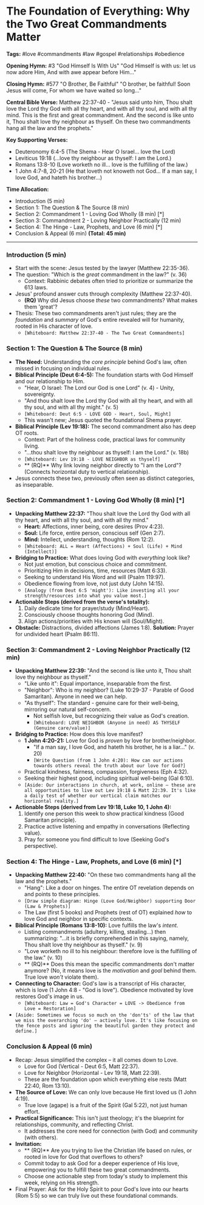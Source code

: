 # The Foundation of Everything: Why the Two Great Commandments Matter

**Tags:** #love #commandments #law #gospel #relationships #obedience

**Opening Hymn:** #3 "God Himself Is With Us" "God Himself is with us: let us
now adore Him, And with awe appear before Him..."

**Closing Hymn:** #577 "O Brother, Be Faithful" "O brother, be faithful! Soon
Jesus will come, For whom we have waited so long..."

**Central Bible Verse:** Matthew 22:37-40 - "Jesus said unto him, Thou shalt
love the Lord thy God with all thy heart, and with all thy soul, and with all
thy mind. This is the first and great commandment. And the second is like unto
it, Thou shalt love thy neighbour as thyself. On these two commandments hang all
the law and the prophets."

**Key Supporting Verses:**

- Deuteronomy 6:4-5 (The Shema - Hear O Israel... love the Lord)
- Leviticus 19:18 (...love thy neighbour as thyself: I am the Lord.)
- Romans 13:8-10 (Love worketh no ill... love is the fulfilling of the law.)
- 1 John 4:7-8, 20-21 (He that loveth not knoweth not God... If a man say, I
  love God, and hateth his brother...)

**Time Allocation:**

- Introduction (5 min)
- Section 1: The Question & The Source (8 min)
- Section 2: Commandment 1 - Loving God Wholly (8 min) [*]
- Section 3: Commandment 2 - Loving Neighbor Practically (12 min)
- Section 4: The Hinge - Law, Prophets, and Love (6 min) [*]
- Conclusion & Appeal (6 min) **(Total: 45 min)**

---

### Introduction (5 min)

- Start with the scene: Jesus tested by the lawyer (Matthew 22:35-36).
- The question: "Which is the _great_ commandment in the law?" (v. 36)
  - Context: Rabbinic debates often tried to prioritize or summarize the 613
    laws.
- Jesus' profound answer cuts through complexity (Matthew 22:37-40).
  - **(RQ)** Why did Jesus choose _these_ two commandments? What makes them
    'great'?
- Thesis: These two commandments aren't just rules; they are the _foundation_
  and _summary_ of God's entire revealed will for humanity, rooted in His
  character of love.
  - `[Whiteboard: Matthew 22:37-40 - The Two Great Commandments]`

### Section 1: The Question & The Source (8 min)

- **The Need:** Understanding the _core principle_ behind God's law, often
  missed in focusing on individual rules.
- **Biblical Principle (Deut 6:4-5):** The foundation starts with God Himself
  and our relationship to Him.
  - "Hear, O Israel: The Lord our God is one Lord" (v. 4) - Unity, sovereignty.
  - "And thou shalt love the Lord thy God with all thy heart, and with all thy
    soul, and with all thy might." (v. 5)
  - `[Whiteboard: Deut 6:5 - LOVE GOD - Heart, Soul, Might]`
  - This wasn't new; Jesus quoted the foundational Shema prayer.
- **Biblical Principle (Lev 19:18):** The second commandment also has deep OT
  roots.
  - Context: Part of the holiness code, practical laws for community living.
  - "...thou shalt love thy neighbour as thyself: I am the Lord." (v. 18b)
  - `[Whiteboard: Lev 19:18 - LOVE NEIGHBOR as thyself]`
  - ** (RQ)** Why link loving neighbor directly to "I am the Lord"? (Connects
    horizontal duty to vertical relationship).
- Jesus connects these two, previously often seen as distinct categories, as
  inseparable.

### Section 2: Commandment 1 - Loving God Wholly (8 min) [*]

- **Unpacking Matthew 22:37:** "Thou shalt love the Lord thy God with all thy
  heart, and with all thy soul, and with all thy mind."
  - **Heart:** Affections, inner being, core desires (Prov 4:23).
  - **Soul:** Life force, entire person, conscious self (Gen 2:7).
  - **Mind:** Intellect, understanding, thoughts (Rom 12:2).
  - `[Whiteboard: ALL = Heart (Affections) + Soul (Life) + Mind (Intellect)]`
- **Bridging to Practice:** What does loving God with _everything_ look like?
  - Not just emotion, but conscious choice and commitment.
  - Prioritizing Him in decisions, time, resources (Matt 6:33).
  - Seeking to understand His Word and will (Psalm 119:97).
  - Obedience flowing from love, not just duty (John 14:15).
  - `[Analogy (from Deut 6:5 'might'): Like investing all your strength/resources into what you value most.]`
- **Actionable Steps (derived from the verse's totality):**
  1.  Daily dedicate time for prayer/study (Mind/Heart).
  2.  Consciously choose thoughts honoring God (Mind).
  3.  Align actions/priorities with His known will (Soul/Might).
- **Obstacle:** Distractions, divided affections (James 1:8). **Solution:**
  Prayer for undivided heart (Psalm 86:11).

### Section 3: Commandment 2 - Loving Neighbor Practically (12 min)

- **Unpacking Matthew 22:39:** "And the second is like unto it, Thou shalt love
  thy neighbour as thyself."
  - "Like unto it": Equal importance, inseparable from the first.
  - "Neighbor": Who is my neighbor? (Luke 10:29-37 - Parable of Good Samaritan).
    Anyone in need we can help.
  - "As thyself": The standard - genuine care for their well-being, mirroring
    our natural self-concern.
    - Not selfish love, but recognizing their value as God's creation.
    - `[Whiteboard: LOVE NEIGHBOR (Anyone in need) AS THYSELF (Genuine care/value)]`
- **Bridging to Practice:** How does this love manifest?
  - **1 John 4:20-21:** Love for God is _proven_ by love for brother/neighbor.
    - "If a man say, I love God, and hateth his brother, he is a liar..."
      (v. 20)
    - `[Write Question (from 1 John 4:20): How can our actions towards others reveal the truth about our love for God?]`
  - Practical kindness, fairness, compassion, forgiveness (Eph 4:32).
  - Seeking their highest good, including spiritual well-being (Gal 6:10).
  - `[Aside: Our interactions in church, at work, online – these are all opportunities to live out Lev 19:18 & Matt 22:39. It's like a daily test of whether our vertical claim matches our horizontal reality.]`
- **Actionable Steps (derived from Lev 19:18, Luke 10, 1 John 4):**
  1.  Identify one person this week to show practical kindness (Good Samaritan
      principle).
  2.  Practice active listening and empathy in conversations (Reflecting value).
  3.  Pray for someone you find difficult to love (Seeking God's perspective).

### Section 4: The Hinge - Law, Prophets, and Love (6 min) [*]

- **Unpacking Matthew 22:40:** "On these two commandments hang all the law and
  the prophets."
  - "Hang": Like a door on hinges. The entire OT revelation depends on and
    points to these principles.
  - `[Draw simple diagram: Hinge (Love God/Neighbor) supporting Door (Law & Prophets)]`
  - The Law (first 5 books) and Prophets (rest of OT) explained _how_ to love
    God and neighbor in specific contexts.
- **Biblical Principle (Romans 13:8-10):** Love fulfills the law's _intent_.
  - Listing commandments (adultery, killing, stealing...) then summarizing:
    "...it is briefly comprehended in this saying, namely, Thou shalt love thy
    neighbour as thyself." (v. 9)
  - "Love worketh no ill to his neighbour: therefore love is the fulfilling of
    the law." (v. 10)
  - ** (RQ)** Does this mean the specific commandments don't matter anymore?
    (No, it means love is the _motivation_ and _goal_ behind them. True love
    _won't_ violate them).
- **Connecting to Character:** God's law is a transcript of His character, which
  is love (1 John 4:8 - "God is love"). Obedience motivated by love restores
  God's image in us.
  - `[Whiteboard: Law = God's Character = LOVE -> Obedience from Love = Restoration]`
- `[Aside: Sometimes we focus so much on the 'don'ts' of the law that we miss the overarching 'do' – actively love. It's like focusing on the fence posts and ignoring the beautiful garden they protect and define.]`

### Conclusion & Appeal (6 min)

- Recap: Jesus simplified the complex – it all comes down to Love.
  - Love for God (Vertical - Deut 6:5, Matt 22:37).
  - Love for Neighbor (Horizontal - Lev 19:18, Matt 22:39).
  - These are the foundation upon which everything else rests (Matt 22:40, Rom
    13:10).
- **The Source of Love:** We can only love because He first loved us (1 John
  4:19).
  - True love (agape) is a fruit of the Spirit (Gal 5:22), not just human
    effort.
- **Practical Significance:** This isn't just theology; it's the blueprint for
  relationships, community, and reflecting Christ.
  - It addresses the core need for connection (with God) and community (with
    others).
- **Invitation:**
  - ** (RQ)** Are you trying to live the Christian life based on rules, or
    rooted in love for God that overflows to others?
  - Commit today to ask God for a deeper experience of His love, empowering you
    to fulfill these two great commandments.
  - Choose one actionable step from today's study to implement this week,
    relying on His strength.
- Final Prayer: Ask for the Holy Spirit to pour God's love into our hearts (Rom
  5:5) so we can truly live out these foundational commands.
